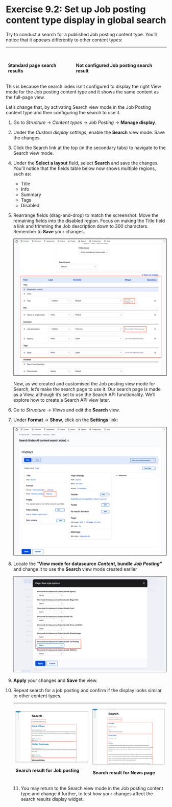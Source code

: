 # Exercise 9.2: Set up Job posting content type display in global search

Try to conduct a search for a published Job posting content type. You’ll notice that it appears differently to other content types:

<table>
  <thead>
    <tr>
      <th style="text-align:left">
        <p>
          <img src="../.gitbook/assets/146 (1).png" alt/>
        </p>
        <p>Standard page search results</p>
      </th>
      <th style="text-align:left">
        <p>
          <img src="../.gitbook/assets/147.png" alt/>
        </p>
        <p>Not configured Job posting search result</p>
      </th>
    </tr>
  </thead>
  <tbody></tbody>
</table>

This is because the search index isn’t configured to display the right View mode for the Job posting content type and it shows the same content as the full-page view.

Let’s change that, by activating Search view mode in the Job Posting content type and then configuring the search to use it.

1. Go to _Structure_ → _Content types_ → _Job Posting_ → **Manage display**.
2. Under the _Custom display settings_, enable the **Search** view mode. Save the changes.
3. Click the Search link at the top \(in the secondary tabs\) to navigate to the Search view mode.
4. Under the **Select a layout** field, select **Search** and save the changes. You’ll notice that the fields table below now shows multiple regions, such as:
   - Title
   - Info
   - Summary
   - Tags
   - Disabled
   
5. Rearrange fields \(drag-and-drop\) to match the screenshot. Move the remaining fields into the disabled region. Focus on making the Title field a link and trimming the Job description down to 300 characters. Remember to **Save** your changes.

    ![Image of Configure Search for Job postings](../.gitbook/assets/Ex-9-2-Jobs-Search-3.png)
    
    Now, as we created and customised the Job posting view mode for Search, let’s make the search page to use it. Our search page is made as a View, although it’s set to use the Search API functionality. We’ll explore how to create a Search API view later. 
    
7. Go to _Structure_ → _Views_ and edit the **Search** view.     
8. Under **Format** → **Show**, click on the **Settings** link: 

    ![Image of edit Search view](../.gitbook/assets/Ex-9-2-Jobs-Search-4.png)
    
9. Locate the “**View mode for datasource** _**Content**_**, bundle** _**Job Posting”**_ and change it to use the **Search** view mode created earlier 

    ![Image of use Search viee mode](../.gitbook/assets/Ex-9-2-Jobs-Search-5.png)
    
9. **Apply** your changes and **Save** the view.
10. Repeat search for a job posting and confirm if the display looks similar to other content types.

    <table>
  <thead>
    <tr>
      <th style="text-align:left">
        <p>
          <img src="../.gitbook/assets/Ex-9-2-Jobs-Search-6.png" alt/>
        </p>
        <p>Search result for Job posting</p>
      </th>
      <th style="text-align:left">
        <p>
          <img src="../.gitbook/assets/Ex-9-2-Jobs-Search-7.png" alt/>
        </p>
        <p>Search result for News page</p>
      </th>
    </tr>
  </thead>
  <tbody></tbody>
</table>

11. You may return to the Search view mode in the Job posting content type and change it further, to test how your changes affect the search results display widget.

